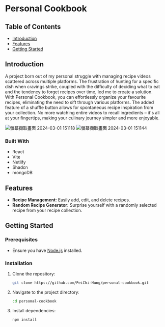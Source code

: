 # Personal Cookbook

## Table of Contents
- [Introduction](#introduction)
- [Features](#features)
- [Getting Started](#getting-started)
  
## Introduction
A project born out of my personal struggle with managing recipe videos scattered across multiple platforms. The frustration of hunting for a specific dish when cravings strike, coupled with the difficulty of deciding what to eat and the tendency to forget recipes over time, led me to create a solution. With Personal Cookbook, you can effortlessly organize your favourite recipes, eliminating the need to sift through various platforms. The added feature of a shuffle button allows for spontaneous recipe inspiration from your collection. No more watching entire videos to recall ingredients – it's all at your fingertips, making your culinary journey simpler and more enjoyable.

![螢幕擷取畫面 2024-03-01 151118](https://github.com/PeiChi-Hung/personal-cookbook/assets/67167072/a9bb2bb5-ecfe-4ab8-9d7c-227877583744)
![螢幕擷取畫面 2024-03-01 151144](https://github.com/PeiChi-Hung/personal-cookbook/assets/67167072/3646154d-77c9-4cc2-a2b5-dd24c28285a3)


### Built With
* React
* Vite
* Netlify
* Shadcn
* mongoDB
  
## Features 
- **Recipe Management:** Easily add, edit, and delete recipes. 
- **Random Recipe Generator:** Surprise yourself with a randomly selected recipe from your recipe collection.

## Getting Started

### Prerequisites

- Ensure you have [Node.js](https://nodejs.org/) installed.

### Installation

1. Clone the repository:

    ```bash
    git clone https://github.com/PeiChi-Hung/personal-cookbook.git
    ```

2. Navigate to the project directory:

    ```bash
    cd personal-cookbook
    ```

3. Install dependencies:

    ```bash
    npm install
    ```
<!-- MARKDOWN LINKS & IMAGES -->
[Next.js]: https://img.shields.io/badge/next.js-000000?style=for-the-badge&logo=nextdotjs&logoColor=white
[Next-url]: https://nextjs.org/
[Vite.js]: https://miro.medium.com/v2/resize:fit:1200/1*udvSMrSVGOgD4fxjMJHbOw.jpeg
[Vite-url]: https://vitejs.dev/
[Netlify]: https://ayushmanbh.netlify.app/static/media/netlify.c779369f.svg
[Netlify-url]: https://docs.netlify.com/
